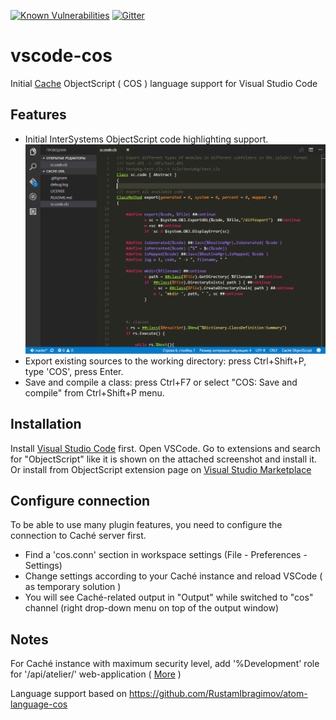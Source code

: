 [![Known Vulnerabilities](https://snyk.io/test/github/doublefint/vscode-cos/badge.svg)](https://snyk.io/test/github/doublefint/vscode-cos) [![Gitter](https://img.shields.io/badge/chat-on%20telegram-blue.svg)](https://t.me/joinchat/FoZ4MxJTrP8FaYs1_iFgUQ)

# vscode-cos

Initial [Cache](http://www.intersystems.com/our-products/cache/cache-overview/) ObjectScript ( COS ) language support for Visual Studio Code

Features
--------
+ Initial InterSystems ObjectScript code highlighting support.
![example](images/screenshot.png)
+ Export existing sources to the working directory: press Ctrl+Shift+P, type 'COS', press Enter.
+ Save and compile a class: press Ctrl+F7 or select "COS: Save and compile" from Ctrl+Shift+P menu.


Installation
--------------------
Install [Visual Studio Code](https://code.visualstudio.com/) first.
Open VSCode. Go to extensions and search for "ObjectScript" like it is shown on the attached screenshot and install it.
Or install from ObjectScript extension page on [Visual Studio Marketplace](https://marketplace.visualstudio.com/items?itemName=doublefint.vscode-cos)


Configure connection
--------------------

To be able to use many plugin features, you need to configure the connection to Caché server first.

- Find a 'cos.conn' section in workspace settings (File - Preferences - Settings)
- Change settings according to your Caché instance and reload VSCode ( as temporary solution )
- You will see Caché-related output in "Output" while switched to "cos" channel (right drop-down menu on top of the output window) 


Notes
-----

For Caché instance with maximum security level, add '%Development' role for '/api/atelier/' web-application ( [More]( https://community.intersystems.com/post/using-atelier-rest-api) )

Language support based on https://github.com/RustamIbragimov/atom-language-cos

